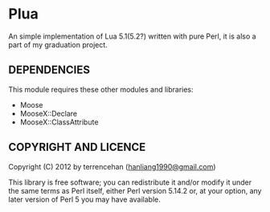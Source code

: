 Plua 
=========================
An simple implementation of Lua 5.1(5.2?) written with pure Perl, it is also a part of my graduation project.

DEPENDENCIES
------------------------

This module requires these other modules and libraries:

* Moose
* MooseX::Declare
* MooseX::ClassAttribute



COPYRIGHT AND LICENCE
------------------------


Copyright (C) 2012 by terrencehan (hanliang1990@gmail.com)

This library is free software; you can redistribute it and/or modify
it under the same terms as Perl itself, either Perl version 5.14.2 or,
at your option, any later version of Perl 5 you may have available.


